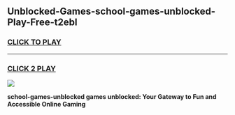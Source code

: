 
## Unblocked-Games-school-games-unblocked-Play-Free-t2ebl
<h3>
<a href="https://premium76.site?title=school-games-unblocked&ref=20A">CLICK TO PLAY</a></h3>
<hr>

<h3>
<a href="https://premium76.site?title=school-games-unblocked&ref=20A">CLICK 2 PLAY</a>
  
</h3>

<a href="https://premium76.site?title=school-games-unblocked&ref=20A"><img src="https://clearcache.store/games.png"></a>


**school-games-unblocked games unblocked: Your Gateway to Fun and Accessible Online Gaming**
